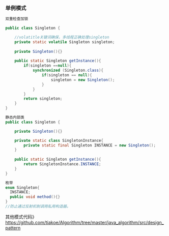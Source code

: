 



### 单例模式

```java
双重检查加锁

public class Singleton {

  	//volatitle关键词确保，多线程正确处理singleton
    private static volatile Singleton singleton;
  
    private Singleton(){}
  
    public static Singleton getInstance(){
        if(singleton ==null){
            synchronized (Singleton.class){
                if(singleton == null){
                    singleton = new Singleton();
                }
            }
        }
        return singleton;
    }
}

```

```java
静态内部类
public class Singleton {

    private Singleton(){}

    private static class SingletonInstance{
        private static final Singleton INSTANCE = new Singleton();
    }
  
    public static Singleton getInstance(){
        return SingletonInstance.INSTANCE;
    }
}

```



```java
枚举
enum Singleton{
  INSTANCE;
  public void method(){}
}
//防止通过反射机制调用私用构造器。
```



其他模式代码》 https://github.com/tiakoe/Algorithm/tree/master/java_algorithm/src/design_pattern

























